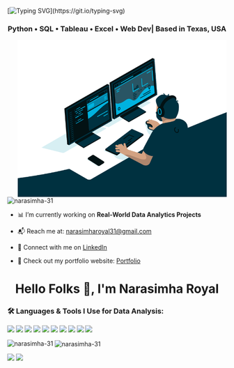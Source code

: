 
[![Typing SVG](https://readme-typing-svg.herokuapp.com?font=fira+code&size=24&duration=3500&color=00FFAA&center=true&vCenter=true&multiline=true&width=600&height=80&lines=Hey%2C+I'm+Narasimha+Royal!;An+aspiring+data+analyst+with+a+curious+mind!!)](https://git.io/typing-svg)


<h3 align="center"> Python • SQL • Tableau • Excel • Web Dev| Based in Texas, USA</h3>

<img align="right" alt="coding" width="480" src="gif2.gif">

<p align="left"> <img src="https://komarev.com/ghpvc/?username=narasimha-31&label=Profile%20views&color=0e75b6&style=flat" alt="narasimha-31" /> </p>

- 📊 I’m currently working on **Real-World Data Analytics Projects**

- 📬 Reach me at: narasimharoyal31@gmail.com

- 🔗 Connect with me on [LinkedIn](https://www.linkedin.com/in/narasimha31/)

- 🔗 Check out my portfolio website: [Portfolio](https://narasimha.netlify/)

<h1 align="center">Hello Folks 👋, I'm Narasimha Royal</h1>


<h3 align="left">🛠 Languages & Tools I Use for Data Analysis:</h3> 

<p align="left">
  <img src="https://img.shields.io/badge/Python-3776AB?style=for-the-badge&logo=python&logoColor=white"/>
  
  <img src="https://img.shields.io/badge/MySQL-4479A1?style=for-the-badge&logo=mysql&logoColor=white"/>
  
  <img src="https://img.shields.io/badge/Microsoft Excel-217346?style=for-the-badge&logo=microsoft-excel&logoColor=white"/>
  
  <img src="https://img.shields.io/badge/SQL-005C84?style=for-the-badge&logo=postgresql&logoColor=white"/>
  <img src="https://img.shields.io/badge/Tableau-E97627?style=for-the-badge&logo=tableau&logoColor=white"/>
  <img src="https://img.shields.io/badge/Power BI-F2C811?style=for-the-badge&logo=powerbi&logoColor=black"/>
  <img src="https://img.shields.io/badge/Pandas-150458?style=for-the-badge&logo=pandas&logoColor=white"/>
  <img src="https://img.shields.io/badge/NumPy-013243?style=for-the-badge&logo=numpy&logoColor=white"/> 
  <img src="https://img.shields.io/badge/Jupyter-F37626?style=for-the-badge&logo=jupyter&logoColor=white"/>
  <img src="https://img.shields.io/badge/Matplotlib-11557C?style=for-the-badge&logo=matplotlib&logoColor=white"/>
</p>


<p><img align="left" src="https://github-readme-stats.vercel.app/api/top-langs?username=narasimha-31&show_icons=true&locale=en&layout=compact" alt="narasimha-31" /></p>

<p>&nbsp;<img align="center" src="https://github-readme-stats.vercel.app/api?username=narasimha-31&show_icons=true&locale=en" alt="narasimha-31" /></p>






<img src="https://github-readme-stats.vercel.app/api?username=narasimha-31&show_icons=true&theme=tokyonight" />           <img src="https://github-readme-stats.vercel.app/api/top-langs/?username=narasimha-31&layout=compact&theme=tokyonight" />




